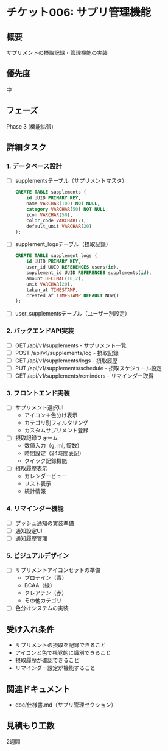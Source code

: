 # チケット006: サプリ管理機能

## 概要
サプリメントの摂取記録・管理機能の実装

## 優先度
中

## フェーズ
Phase 3 (機能拡張)

## 詳細タスク

### 1. データベース設計
- [ ] supplementsテーブル（サプリメントマスタ）
  ```sql
  CREATE TABLE supplements (
      id UUID PRIMARY KEY,
      name VARCHAR(100) NOT NULL,
      category VARCHAR(50) NOT NULL,
      icon VARCHAR(50),
      color_code VARCHAR(7),
      default_unit VARCHAR(20)
  );
  ```
- [ ] supplement_logsテーブル（摂取記録）
  ```sql
  CREATE TABLE supplement_logs (
      id UUID PRIMARY KEY,
      user_id UUID REFERENCES users(id),
      supplement_id UUID REFERENCES supplements(id),
      amount DECIMAL(10,2),
      unit VARCHAR(20),
      taken_at TIMESTAMP,
      created_at TIMESTAMP DEFAULT NOW()
  );
  ```
- [ ] user_supplementsテーブル（ユーザー別設定）

### 2. バックエンドAPI実装
- [ ] GET /api/v1/supplements - サプリメント一覧
- [ ] POST /api/v1/supplements/log - 摂取記録
- [ ] GET /api/v1/supplements/logs - 摂取履歴
- [ ] PUT /api/v1/supplements/schedule - 摂取スケジュール設定
- [ ] GET /api/v1/supplements/reminders - リマインダー取得

### 3. フロントエンド実装
- [ ] サプリメント選択UI
  - アイコン＋色分け表示
  - カテゴリ別フィルタリング
  - カスタムサプリメント登録
- [ ] 摂取記録フォーム
  - 数値入力（g, ml, 錠数）
  - 時間設定（24時間表記）
  - クイック記録機能
- [ ] 摂取履歴表示
  - カレンダービュー
  - リスト表示
  - 統計情報

### 4. リマインダー機能
- [ ] プッシュ通知の実装準備
- [ ] 通知設定UI
- [ ] 通知履歴管理

### 5. ビジュアルデザイン
- [ ] サプリメントアイコンセットの準備
  - プロテイン（青）
  - BCAA（緑）
  - クレアチン（赤）
  - その他カテゴリ
- [ ] 色分けシステムの実装

## 受け入れ条件
- サプリメントの摂取を記録できること
- アイコンと色で視覚的に識別できること
- 摂取履歴が確認できること
- リマインダー設定が機能すること

## 関連ドキュメント
- doc/仕様書.md（サプリ管理セクション）

## 見積もり工数
2週間